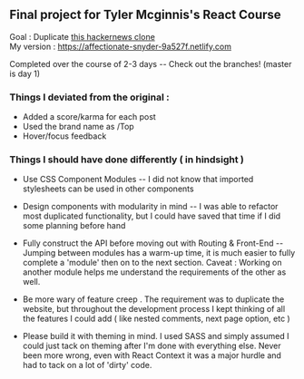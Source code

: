 Final project for Tyler Mcginnis's React Course
-- 
Goal : Duplicate [this hackernews clone](https://competent-tesla-bf9dde.netlify.com)  
My version : https://affectionate-snyder-9a527f.netlify.com

Completed over the course of 2-3 days -- Check out the branches! (master is day 1)


### Things I deviated from the original : 
- Added a score/karma for each post
- Used the brand name as /Top
- Hover/focus feedback

### Things I should have done differently ( in hindsight ) 
- Use CSS Component Modules -- I did not know that imported stylesheets can be used in other components
- Design components with modularity in mind -- I was able to refactor most duplicated functionality, but I could have saved that time if I did some planning before hand
- Fully construct the API before moving out with Routing & Front-End -- Jumping between modules has a warm-up time, it is much easier to fully complete a 'module' then on to the next section. Caveat : Working on another module helps me understand the requirements of the other as well.
- Be more wary of feature creep . The requirement was to duplicate the website, but throughout the development process I kept thinking of all the features I could add ( like nested comments, next page option, etc ) 

- Please build it with theming in mind. I used SASS and simply assumed I could just tack on theming after I'm done with everything else. Never been more wrong, even with React Context it was a major hurdle and had to tack on a lot of 'dirty' code.

